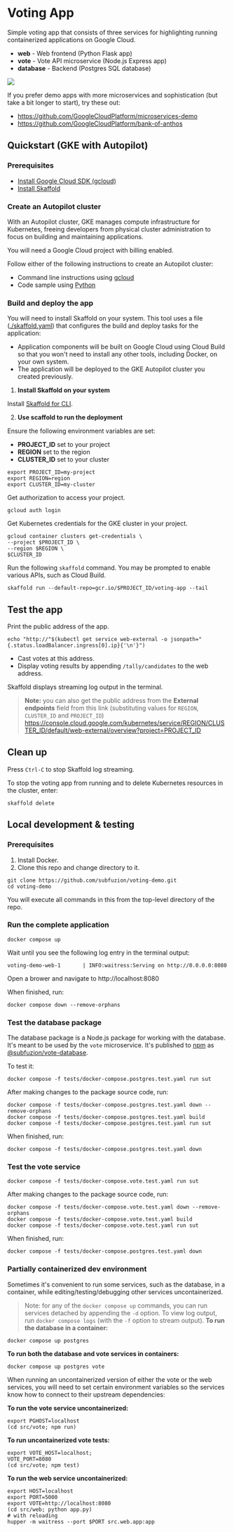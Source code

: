 # Voting App

Simple voting app that consists of three services for highlighting running
containerized applications on Google Cloud.

- **web** - Web frontend (Python Flask app)
- **vote** - Vote API microservice (Node.js Express app)
- **database** - Backend (Postgres SQL database)

![](images/voting-app.png)

If you prefer demo apps with more microservices and sophistication (but take a bit
longer to start), try these out:

 - https://github.com/GoogleCloudPlatform/microservices-demo
 - https://github.com/GoogleCloudPlatform/bank-of-anthos

## Quickstart (GKE with Autopilot)

### Prerequisites

- [Install Google Cloud SDK (gcloud)](https://cloud.google.com/sdk/docs/install)
- [Install Skaffold](https://skaffold.dev/docs/install/)

### Create an Autopilot cluster

With an Autopilot cluster, GKE manages compute infrastructure for Kubernetes,
freeing developers from physical cluster administration to focus on building and
maintaining applications.

You will need a Google Cloud project with billing enabled.

Follow either of the following instructions to create an Autopilot cluster:

- Command line instructions using [gcloud](./scripts/gcloud)
- Code sample using [Python](./scripts/python)

### Build and deploy the app

You will need to install Skaffold on your system. This tool uses a file
([./skaffold.yaml](./skaffold.yaml)) that configures the build and deploy tasks
for the application:

- Application components will be built on Google Cloud using Cloud Build so
  that you won't need to install any other tools, including Docker, on your 
  own system.
- The application will be deployed to the GKE Autopilot cluster you created 
  previously.


1. **Install Skaffold on your system**

Install [Skaffold for CLI](https://skaffold.dev/).

2. **Use scaffold to run the deployment**

Ensure the following environment variables are set:

- **PROJECT_ID** set to your project
- **REGION** set to the region
- **CLUSTER_ID** set to your cluster

```text
export PROJECT_ID=my-project
export REGION=region
export CLUSTER_ID=my-cluster
```

Get authorization to access your project.

```text
gcloud auth login
```

Get Kubernetes credentials for the GKE cluster in your project.

```text
gcloud container clusters get-credentials \
--project $PROJECT_ID \
--region $REGION \
$CLUSTER_ID
```

Run the following `skaffold` command. You may be prompted to enable various
APIs, such as Cloud Build.

```text
skaffold run --default-repo=gcr.io/$PROJECT_ID/voting-app --tail
```

## Test the app

Print the public address of the app.

```text
echo "http://"$(kubectl get service web-external -o jsonpath="{.status.loadBalancer.ingress[0].ip}{'\n'}")
```

- Cast votes at this address.
- Display voting results by appending `/tally/candidates` to the web address.

Skaffold displays streaming log output in the terminal.

> **Note:** you can also get the public address from the **External endpoints** field from this
> link (substituting values for `REGION`, `CLUSTER_ID` and `PROJECT_ID`)
> https://console.cloud.google.com/kubernetes/service/REGION/CLUSTER_ID/default/web-external/overview?project=PROJECT_ID
## Clean up

Press `Ctrl-C` to stop Skaffold log streaming.

To stop the voting app from running and to delete Kubernetes resources in the cluster, enter:

```text
skaffold delete
```

## Local development & testing

### Prerequisites

1. Install Docker.
2. Clone this repo and change directory to it.

```text
git clone https://github.com/subfuzion/voting-demo.git
cd voting-demo
```

You will execute all commands in this from the top-level directory of the repo.

### Run the complete application

```text
docker compose up
```

Wait until you see the following log entry in the terminal output:

```text
voting-demo-web-1       | INFO:waitress:Serving on http://0.0.0.0:8080
```

Open a brower and navigate to http://localhost:8080

When finished, run:

```text
docker compose down --remove-orphans
```

### Test the database package

The database package is a Node.js package for working with the database. It's
meant to be used by the `vote` microservice. It's published to
[npm](npmjs.com) as
[@subfuzion/vote-database](https://www.npmjs.com/package/@subfuzion/vote-database).

To test it:

```text
docker compose -f tests/docker-compose.postgres.test.yaml run sut
```

After making changes to the package source code, run:

```text
docker compose -f tests/docker-compose.postgres.test.yaml down --remove-orphans
docker compose -f tests/docker-compose.postgres.test.yaml build
docker compose -f tests/docker-compose.postgres.test.yaml run sut
```

When finished, run:

```text
docker compose -f tests/docker-compose.postgres.test.yaml down
```

### Test the vote service

```text
docker compose -f tests/docker-compose.vote.test.yaml run sut
```

After making changes to the package source code, run:

```text
docker compose -f tests/docker-compose.vote.test.yaml down --remove-orphans
docker compose -f tests/docker-compose.vote.test.yaml build
docker compose -f tests/docker-compose.vote.test.yaml run sut
```

When finished, run:

```text
docker compose -f tests/docker-compose.postgres.test.yaml down
```

### Partially containerized dev environment

Sometimes it's convenient to run some services, such as the database, in a
container, while editing/testing/debugging other services uncontainerized.

> Note: for any of the `docker compose up` commands, you can run services
> detached by appending the `-d` option. To view log output, run
> `docker compose logs` (with the `-f` option to stream output).
**To run the database in a container:**

```text
docker compose up postgres
```

**To run both the database and vote services in containers:**

```text
docker compose up postgres vote
```

When running an uncontainerized version of either the vote or the web services,
you will need to set certain environment variables so the services know how to
connect to their upstream dependencies:

**To run the vote service uncontainerized:**

```text
export PGHOST=localhost
(cd src/vote; npm run)
```

**To run uncontainerized vote tests:**

```text
export VOTE_HOST=localhost;
VOTE_PORT=8080
(cd src/vote; npm test)
```

**To run the web service uncontainerized:**

```text
export HOST=localhost
export PORT=5000
export VOTE=http://localhost:8080
(cd src/web; python app.py)
# with reloading
hupper -m waitress --port $PORT src.web.app:app
```
